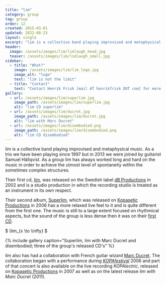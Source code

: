 ```yaml
---
title: "lim"
category: group
tag: group
order: 12
created: 2015-03-01 
updated: 2022-08-23
layout: single
excerpt: "lim is a collective band playing improvised and metaphysical music. As a trio we have been playing since 1997 but in 2013 we were joined by guitarist Samuel Hällqvist. As a group lim has always worked long and hard on the music in order to achieve the utmost level of spontaneity within the sometimes complex structures."
header:
  image: /assets/images/lim/limlaugh_head.jpg
  teaser: /assets/images/lim/limlaugh_small.jpg
sidebar:
  - title: "What?"
    image: /assets/images/lim/lim_logo.jpg
    image_alt: "logo"
    text: "lim is not the limit"
  - title: "Contact"
    text: "Contact Henrik Frisk [mail AT henrikfrisk DOT com] for more information"
gallery:
  - url: /assets/images/lim/superlim.jpg
    image_path: /assets/images/lim/superlim.jpg
    alt: "lim CD superlim"
  - url: /assets/images/lim/ducret.jpg
    image_path: /assets/images/lim/ducret.jpg
    alt: "lim with Marc Ducret"
  - url: /assets/images/lim/disembodied.png
    image_path: /assets/images/lim/disembodied.png
    alt: "lim CD disembodied"
---
```

lim is a collective band playing improvised and metaphysical music. As a trio we have been playing since 1997 but in 2013 we were joined by guitarist Samuel Hällqvist. As a group lim has always worked long and hard on the music in order to achieve the utmost level of spontaneity within the sometimes complex structures.

Their first cd, <a href="http://www.henrikfrisk.com/index.jsp?metaId=music&id=disc&about=1&field=id&query=9">lim</a>, was released on the Swedish label <a href="http://www.db-productions.se/flash.html">dB Productions</a> in 2002 and is a studio production in which the recording studio is treated as an instrument in its own respect. 

Their second album, <a href="http://www.henrikfrisk.com/index.jsp?metaId=music&id=disc&about=1&field=id&query=11">Superlim</a>, which was released on <a href="http://www.kopasetic.se">Kopasetic Productions</a> in 2006 has a more relaxed live feel to it and is quite different from the first one. The music is still to a large extent focused on rhythmical aspects, but the sound of the group is less dense then it was on their <a href="http://www.henrikfrisk.com/index.jsp?metaId=music&id=disc&about=1&field=id&query=9">first CD</a>.

$ \lim_{x \to \infty} $

{% include gallery caption="Superlim, lim with Marc Ducret and disembodied; three of the group's released CD's" %}

lim also has had a collaboration with French guitar wizard <a href="http://www.marcducret.com/">Marc Ducret</a>. The collaboration began with a performance during <a href="http://www.kopasetic.se/">*KOPAfestival*</a> 2006 and part of that concert is also available on the live recording *KOPAlectric*, released on <a href="/http://www.kopasetic.se/">Kopasetic Productions</a> in 2007 as well as on the latest release *lim with Marc Ducret* (2011).




 

